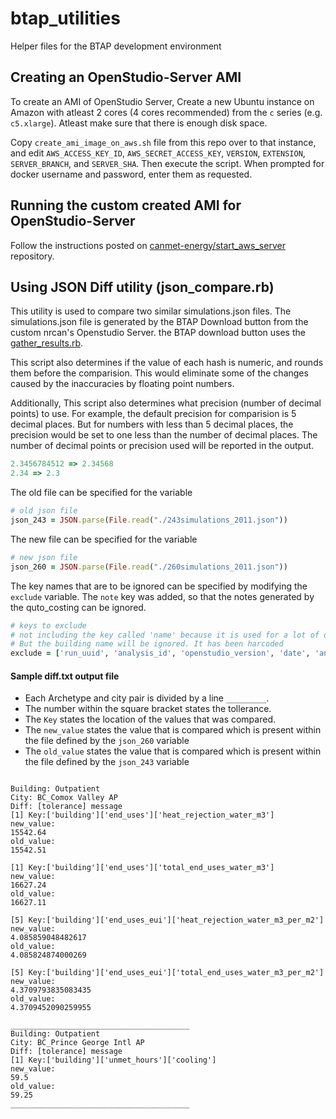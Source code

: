 # btap_utilities
Helper files for the BTAP development environment

## Creating an OpenStudio-Server AMI
To create an AMI of OpenStudio Server, Create a new Ubuntu instance on Amazon with atleast 2 cores (4 cores recommended) from the `c` series (e.g. `c5.xlarge`). Atleast make sure that there is enough disk space.

Copy `create_ami_image_on_aws.sh` file from this repo over to that instance, and edit `AWS_ACCESS_KEY_ID`, `AWS_SECRET_ACCESS_KEY`, `VERSION`, `EXTENSION`, `SERVER_BRANCH`, and `SERVER_SHA`. Then execute the script. When prompted for docker username and password, enter them as requested. 

## Running the custom created AMI for OpenStudio-Server
Follow the instructions posted on [canmet-energy/start_aws_server](https://github.com/canmet-energy/start_aws_server) repository.

## Using JSON Diff utility (json_compare.rb)
This utility is used to compare two similar simulations.json files. The simulations.json file is generated by the BTAP Download button from the custom nrcan's Openstudio Server. the BTAP download button uses the [gather_results.rb](https://github.com/canmet-energy/btap_gather_results).

This script also determines if the value of each hash is numeric, and rounds them before the comparision. This would eliminate some of the changes caused by the inaccuracies by floating point numbers. 

Additionally, This script also determines what precision (number of decimal points) to use. For example, the default precision for comparision is 5 decimal places. But for numbers with less than 5 decimal places, the precision would be set to one less than the number of decimal places. The number of decimal points or precision used will be reported in the output.

```ruby
2.3456784512 => 2.34568
2.34 => 2.3
```

The old file can be specified for the variable 
 
```ruby
# old json file
json_243 = JSON.parse(File.read("./243simulations_2011.json"))
```

The new file can be specified for the variable 
 
```ruby
# new json file
json_260 = JSON.parse(File.read("./260simulations_2011.json"))
```

The key names that are to be ignored can be specified by modifying the `exclude` variable. The `note` key was added, so that the notes generated by the quto_costing can be ignored.

```ruby
# keys to exclude
# not including the key called 'name' because it is used for a lot of other things. 
# But the building name will be ignored. It has been harcoded
exclude = ['run_uuid', 'analysis_id', 'openstudio_version', 'date', 'analysis_name', 'note']
```

#### Sample diff.txt output file

+ Each Archetype and city pair is divided by a line `_________`. 
+ The number within the square bracket states the tollerance. 
+ The `Key` states the location of the values that was compared.
+ The `new_value` states the value that is compared which is present within the file defined by the `json_260` variable
+ The `old_value` states the value that is compared which is present within the file defined by the `json_243` variable


```text

Building: Outpatient
City: BC_Comox Valley AP
Diff: [tolerance] message
[1] Key:['building']['end_uses']['heat_rejection_water_m3']
new_value:
15542.64
old_value:
15542.51

[1] Key:['building']['end_uses']['total_end_uses_water_m3']
new_value:
16627.24
old_value:
16627.11

[5] Key:['building']['end_uses_eui']['heat_rejection_water_m3_per_m2']
new_value:
4.085859048482617
old_value:
4.085824874000269

[5] Key:['building']['end_uses_eui']['total_end_uses_water_m3_per_m2']
new_value:
4.3709793835083435
old_value:
4.3709452090259955

________________________________________
Building: Outpatient
City: BC_Prince George Intl AP
Diff: [tolerance] message
[1] Key:['building']['unmet_hours']['cooling']
new_value:
59.5
old_value:
59.25
________________________________________
```